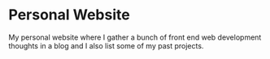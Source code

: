 # Personal Website

My personal website where I gather a bunch of front end web development thoughts in a blog and I also list some of my past projects.
